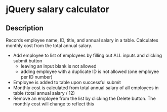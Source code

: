 # jQuery salary calculator

## Description
Records employee name, ID, title, and annual salary in a table. 
Calculates monthly cost from the total annual salary.

- Add employee to list of employees by filling out ALL inputs and clicking submit button
    - leaving an input blank is not allowed
    - adding employee with a duplicate ID is not allowed (one employee per ID number)
- Employee is added to table upon successful submit
- Monthly cost is calculated from total annual salary of all employees in table (total annual salary / 12)
- Remove an employee from the list by clicking the Delete button. The monthly cost will change to reflect this
